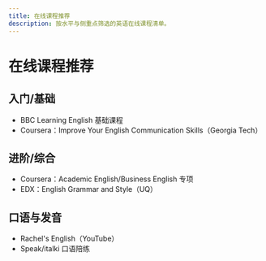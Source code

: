 ```yaml
---
title: 在线课程推荐
description: 按水平与侧重点筛选的英语在线课程清单。
---
```


# 在线课程推荐

## 入门/基础

- BBC Learning English 基础课程
- Coursera：Improve Your English Communication Skills（Georgia Tech）

## 进阶/综合

- Coursera：Academic English/Business English 专项
- EDX：English Grammar and Style（UQ）

## 口语与发音

- Rachel's English（YouTube）
- Speak/italki 口语陪练


